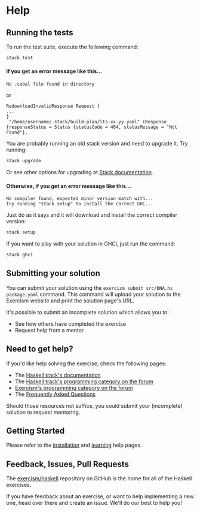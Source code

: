 # Help

## Running the tests

To run the test suite, execute the following command:

```bash
stack test
```

#### If you get an error message like this...

```
No .cabal file found in directory
```

or

```
RedownloadInvalidResponse Request {
...
}
 "/home/username/.stack/build-plan/lts-xx.yy.yaml" (Response {responseStatus = Status {statusCode = 404, statusMessage = "Not Found"},
```

You are probably running an old stack version and need
to upgrade it. Try running:

```bash
stack upgrade
```

Or see other options for upgrading at [Stack documentation](https://docs.haskellstack.org/en/stable/install_and_upgrade/#upgrade).

#### Otherwise, if you get an error message like this...

```
No compiler found, expected minor version match with...
Try running "stack setup" to install the correct GHC...
```

Just do as it says and it will download and install
the correct compiler version:

```bash
stack setup
```

If you want to play with your solution in GHCi, just run the command:

```bash
stack ghci
```

## Submitting your solution

You can submit your solution using the `exercism submit src/DNA.hs package.yaml` command.
This command will upload your solution to the Exercism website and print the solution page's URL.

It's possible to submit an incomplete solution which allows you to:

- See how others have completed the exercise
- Request help from a mentor

## Need to get help?

If you'd like help solving the exercise, check the following pages:

- The [Haskell track's documentation](https://exercism.org/docs/tracks/haskell)
- The [Haskell track's programming category on the forum](https://forum.exercism.org/c/programming/haskell)
- [Exercism's programming category on the forum](https://forum.exercism.org/c/programming/5)
- The [Frequently Asked Questions](https://exercism.org/docs/using/faqs)

Should those resources not suffice, you could submit your (incomplete) solution to request mentoring.

## Getting Started

Please refer to the [installation](https://exercism.io/tracks/haskell/installation)
and [learning](https://exercism.io/tracks/haskell/learning) help pages.

## Feedback, Issues, Pull Requests

The [exercism/haskell](https://github.com/exercism/haskell) repository on
GitHub is the home for all of the Haskell exercises.

If you have feedback about an exercise, or want to help implementing a new
one, head over there and create an issue.  We'll do our best to help you!